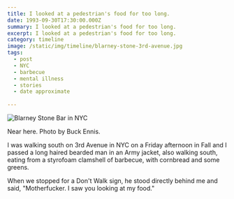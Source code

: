 ```yaml
---
title: I looked at a pedestrian's food for too long.
date: 1993-09-30T17:30:00.000Z
summary: I looked at a pedestrian's food for too long.
excerpt: I looked at a pedestrian's food for too long.
category: timeline
image: /static/img/timeline/blarney-stone-3rd-avenue.jpg
tags:
  - post 
  - NYC
  - barbecue
  - mental illness
  - stories
  - date approximate
  
---
```


![Blarney Stone Bar in NYC](/static/img/timeline/blarney-stone-3rd-avenue.jpg)
<figcaption>Near here. Photo by Buck Ennis.</figcaption>

I was walking south on 3rd Avenue in NYC on a Friday afternoon in Fall and I passed a long haired bearded man in an Army jacket, also walking south, eating from a styrofoam clamshell of barbecue, with cornbread and some greens.

When we stopped for a Don't Walk sign, he stood directly behind me and said, "Motherfucker. I saw you looking at my food."